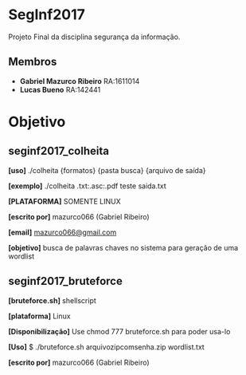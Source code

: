 # SegInf2017

Projeto Final da disciplina segurança da informação.

## Membros

* **Gabriel Mazurco Ribeiro**	RA:1611014
* **Lucas Bueno** RA:142441

# Objetivo

## seginf2017_colheita

 **[uso]** ./colheita {formatos} {pasta busca} {arquivo de saída}
 
 **[exemplo]** ./colheita .txt:.asc:.pdf teste saida.txt
 
 **[PLATAFORMA]** SOMENTE LINUX
 
 **[escrito por]** mazurco066 (Gabriel Ribeiro)
 
 **[email]** mazurco066@gmail.com
 
 **[objetivo]** busca de palavras chaves no sistema para geração de uma wordlist
 
## seginf2017_bruteforce

 **[bruteforce.sh]** shellscript

 **[plataforma]** Linux
 
 **[Disponibilização]** Use chmod 777 bruteforce.sh para poder usa-lo
 
 **[Uso]** $ ./bruteforce.sh arquivozipcomsenha.zip wordlist.txt
 
 **[escrito por]** mazurco066 (Gabriel Ribeiro)
